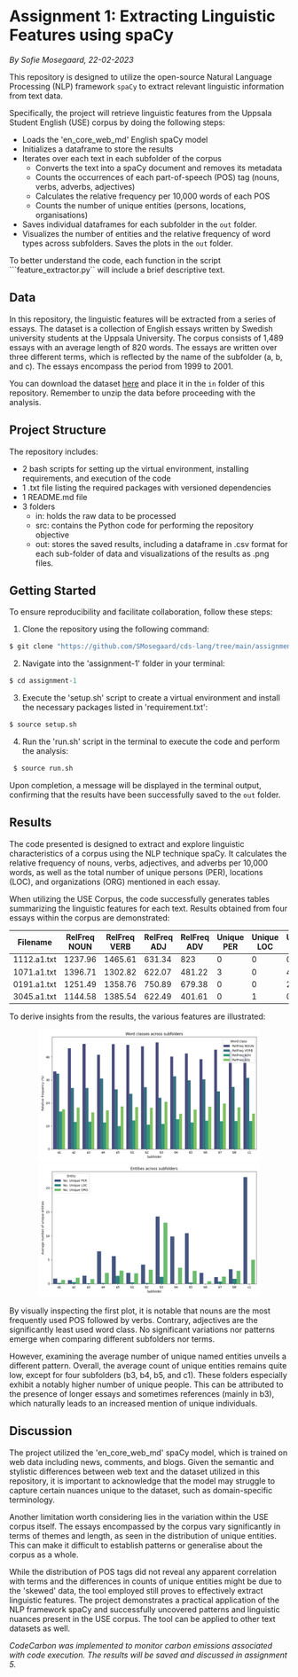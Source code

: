 # Assignment 1: Extracting Linguistic Features using spaCy
*By Sofie Mosegaard, 22-02-2023*

This repository is designed to utilize the open-source Natural Language Processing (NLP) framework ```spaCy``` to extract relevant linguistic information from text data.  

Specifically, the project will retrieve linguistic features from the Uppsala Student English (USE) corpus by doing the following steps:
- Loads the 'en_core_web_md' English spaCy model
- Initializes a dataframe to store the results
- Iterates over each text in each subfolder of the corpus
    - Converts the text into a spaCy document and removes its metadata
    - Counts the occurrences of each part-of-speech (POS) tag (nouns, verbs, adverbs, adjectives)
    - Calculates the relative frequency per 10,000 words of each POS
    - Counts the number of unique entities (persons, locations, organisations)
- Saves individual dataframes for each subfolder in the ```out``` folder.
- Visualizes the number of entities and the relative frequency of word types across subfolders. Saves the plots in the ```out``` folder.

To better understand the code, each function in the script ```feature_extractor.py`` will include a brief descriptive text.

## Data

In this repository, the linguistic features will be extracted from a series of essays. The dataset is a collection of English essays written by Swedish university students at the Uppsala University. The corpus consists of 1,489 essays with an average length of 820 words. The essays are written over three different terms, which is reflected by the name of the subfolder (a, b, and c). The essays encompass the period from 1999 to 2001.  

You can download the dataset [here](https://ota.bodleian.ox.ac.uk/repository/xmlui/handle/20.500.12024/2457) and place it in the ```in``` folder of this repository. Remember to unzip the data before proceeding with the analysis.

## Project Structure

The repository includes:

- 2 bash scripts for setting up the virtual environment, installing requirements, and execution of the code
- 1 .txt file listing the required packages with versioned dependencies
- 1 README.md file
- 3 folders
    - in: holds the raw data to be processed
    - src: contains the Python code for performing the repository objective
    - out: stores the saved results, including a dataframe in .csv format for each sub-folder of data and visualizations of the results as .png files.

## Getting Started

To ensure reproducibility and facilitate collaboration, follow these steps:

1.  Clone the repository using the following command:
```python
$ git clone "https://github.com/SMosegaard/cds-lang/tree/main/assignments/assignment-1"
```
2. Navigate into the 'assignment-1' folder in your terminal:
```python
$ cd assignment-1
```
3. Execute the 'setup.sh' script to create a virtual environment and install the necessary packages listed in 'requirement.txt':
```python
$ source setup.sh
``` 
4. Run the 'run.sh' script in the terminal to execute the code and perform the analysis:
```python
 $ source run.sh
``` 

Upon completion, a message will be displayed in the terminal output, confirming that the results have been successfully saved to the ```out``` folder.

## Results

The code presented is designed to extract and explore linguistic characteristics of a corpus using the NLP technique spaCy. It calculates the relative frequency of nouns, verbs, adjectives, and adverbs per 10,000 words, as well as the total number of unique persons (PER), locations (LOC), and organizations (ORG) mentioned in each essay. 

When utilizing the USE Corpus, the code successfully generates tables summarizing the linguistic features for each text. Results obtained from four essays within the corpus are demonstrated:

|Filename|RelFreq NOUN|RelFreq VERB|RelFreq ADJ|RelFreq ADV|Unique PER|Unique LOC|Unique ORG|
|---|---|---|---|---|---|---|---|
|1112.a1.txt|1237.96|1465.61|631.34|823|0|0|0|
|1071.a1.txt|1396.71|1302.82|622.07|481.22|3|0|4|
|0191.a1.txt|1251.49|1358.76|750.89|679.38|0|0|2|
|3045.a1.txt|1144.58|1385.54|622.49|401.61|0|1|0|

To derive insights from the results, the various features are illustrated:

<p align = "center">
    <img src = "https://raw.githubusercontent.com/SMosegaard/cds-lang/main/assignments/assignment-1/out/wordclass.png" width = "400">
    <img src = "https://raw.githubusercontent.com/SMosegaard/cds-lang/main/assignments/assignment-1/out/entity.png" width = "400">
</p>

By visually inspecting the first plot, it is notable that nouns are the most frequently used POS followed by verbs. Contrary, adjectives are the significantly least used word class. No significant variations nor patterns emerge when comparing different subfolders nor terms.

However, examining the average number of unique named entities unveils a different pattern. Overall, the average count of unique entities remains quite low, except for four subfolders (b3, b4, b5, and c1). These folders especially exhibit a notably higher number of unique people. This can be attributed to the presence of longer essays and sometimes references (mainly in b3), which naturally leads to an increased mention of unique individuals.

## Discussion

The project utilized the 'en_core_web_md' spaCy model, which is trained on web data including news, comments, and blogs. Given the semantic and stylistic differences between web text and the dataset utilized in this repository, it is important to acknowledge that the model may struggle to capture certain nuances unique to the dataset, such as domain-specific terminology.

Another limitation worth considering lies in the variation within the USE corpus itself. The essays encompassed by the corpus vary significantly in terms of themes and length, as seen in the distribution of unique entities. This can make it difficult to establish patterns or generalise about the corpus as a whole.  

While the distribution of POS tags did not reveal any apparent correlation with terms and the differences in counts of unique entities might be due to the 'skewed' data, the tool employed still proves to effectively extract linguistic features. The project demonstrates a practical application of the NLP framework spaCy and successfully uncovered patterns and linguistic nuances present in the USE corpus. The tool can be applied to other text datasets as well.

*CodeCarbon was implemented to monitor carbon emissions associated with code execution. The results will be saved and discussed in assignment 5.*